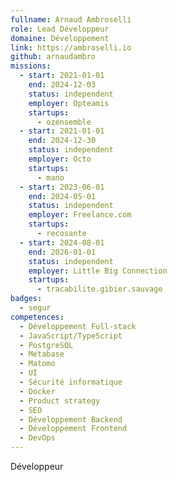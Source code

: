 ```yaml
---
fullname: Arnaud Ambroselli
role: Lead Développeur
domaine: Développement
link: https://ambroselli.io
github: arnaudambro
missions:
  - start: 2021-01-01
    end: 2024-12-03
    status: independent
    employer: Opteamis
    startups:
      - ozensemble
  - start: 2021-01-01
    end: 2024-12-30
    status: independent
    employer: Octo
    startups:
      - mano
  - start: 2023-06-01
    end: 2024-05-01
    status: independent
    employer: Freelance.com
    startups:
      - recosante
  - start: 2024-08-01
    end: 2026-01-01
    status: independent
    employer: Little Big Connection
    startups:
      - tracabilite.gibier.sauvage
badges:
  - segur
competences:
  - Développement Full-stack
  - JavaScript/TypeScript
  - PostgreSQL
  - Metabase
  - Matomo
  - UI
  - Sécurité informatique
  - Docker
  - Product strategy
  - SEO
  - Développement Backend
  - Développement Frontend
  - DevOps
---
```

Développeur